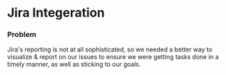 # Jira Integeration

### Problem
Jira's reporting is not at all sophisticated, so we needed a better way to visualize & report on our issues to ensure we were getting tasks done in a timely manner, as well as sticking to our goals. 
